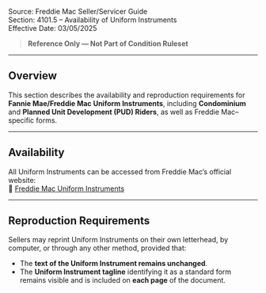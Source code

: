 Source: Freddie Mac Seller/Servicer Guide  
Section: 4101.5 – Availability of Uniform Instruments  
Effective Date: 03/05/2025  

> **Reference Only — Not Part of Condition Ruleset**

---

## Overview
This section describes the availability and reproduction requirements for **Fannie Mae/Freddie Mac Uniform Instruments**, including **Condominium** and **Planned Unit Development (PUD) Riders**, as well as Freddie Mac–specific forms.

---

## Availability
All Uniform Instruments can be accessed from Freddie Mac’s official website:  
🔗 [Freddie Mac Uniform Instruments](https://sf.freddiemac.com/tools-learning/uniform-instruments/2021-updated-instruments)

---

## Reproduction Requirements
Sellers may reprint Uniform Instruments on their own letterhead, by computer, or through any other method, provided that:

- The **text of the Uniform Instrument remains unchanged**.  
- The **Uniform Instrument tagline** identifying it as a standard form remains visible and is included on **each page** of the document.
